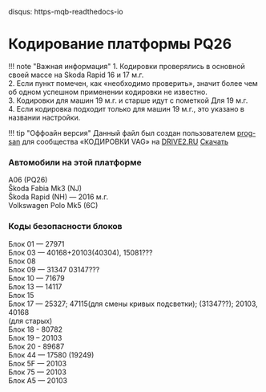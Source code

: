 disqus: https-mqb-readthedocs-io
# Кодирование платформы PQ26

!!! note "Важная информация"
    1. Кодировки проверялись в основной своей массе на Skoda Rapid 16 и 17 м.г.  
    2. Если пункт помечен, как «необходимо проверить», значит более чем об одном успешном применении кодировки не известно.  
    3. Кодировки для машин 19 м.г. и старше идут с пометкой Для 19 м.г.  
    4. Если кодировка подходит только для машин 19 м.г., это указано в названии настройки.  

!!! tip "Оффоайн версия"
    Данный файл был создан пользователем [prog-san](https://www.drive2.ru/users/prog-san) для сообщества «КОДИРОВКИ VAG» на [DRIVE2.RU](https://www.drive2.ru/communities/3868/)
    [Скачать](PQ26.pdf)
       
### Автомобили на этой платформе
A06 (PQ26)  
Škoda Fabia Mk3 (NJ)  
Škoda Rapid (NH) — 2016 м.г.  
Volkswagen Polo Mk5 (6C)  
  
### Коды безопасности блоков
Блок 01 — 27971  
Блок 03 — 40168+20103(40304), 15081???  
Блок 08   
Блок 09 — 31347 03147???  
Блок 10 — 71679  
Блок 13 — 14117  
Блок 15  
Блок 17 — 25327; 47115(для смены кривых подсветки); (31347??); 20103, 40168  
(для старых)  
Блок 18 - 80782  
Блок 19 – 20103  
Блок 20 - 89687  
Блок 44 — 17580 (19249)  
Блок 5F — 20103  
Блок 75 — 20103  
Блок A5 — 20103  

